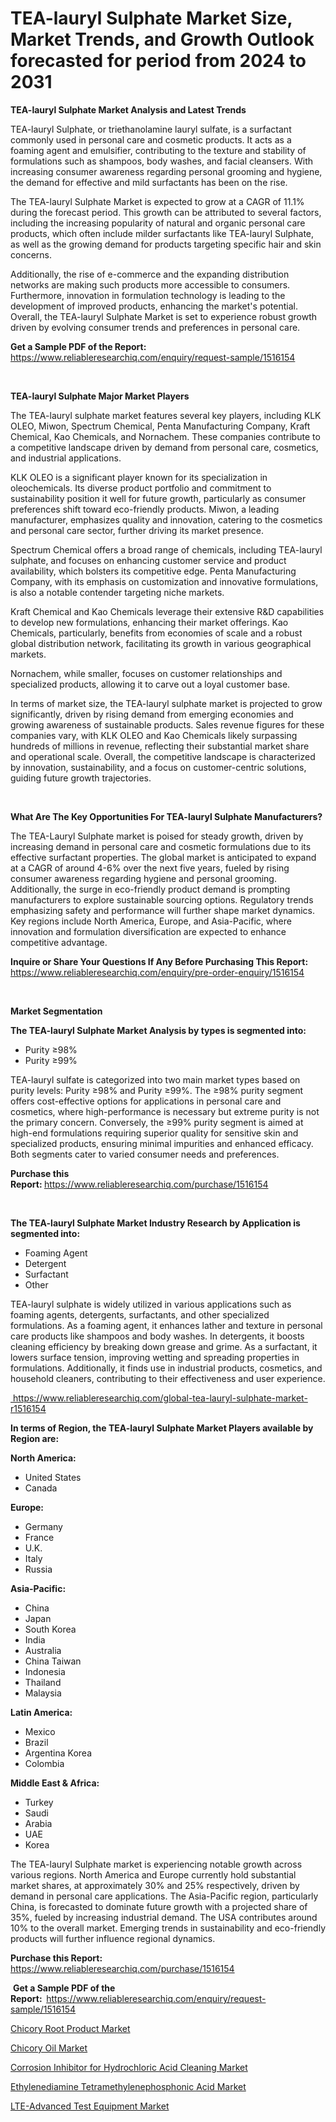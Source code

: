 <p><h1>TEA-lauryl Sulphate Market Size, Market Trends, and Growth Outlook forecasted for period from 2024 to 2031</h1></p><p><strong>TEA-lauryl Sulphate Market Analysis and Latest Trends</strong></p>
<p><p>TEA-lauryl Sulphate, or triethanolamine lauryl sulfate, is a surfactant commonly used in personal care and cosmetic products. It acts as a foaming agent and emulsifier, contributing to the texture and stability of formulations such as shampoos, body washes, and facial cleansers. With increasing consumer awareness regarding personal grooming and hygiene, the demand for effective and mild surfactants has been on the rise.</p><p>The TEA-lauryl Sulphate Market is expected to grow at a CAGR of 11.1% during the forecast period. This growth can be attributed to several factors, including the increasing popularity of natural and organic personal care products, which often include milder surfactants like TEA-lauryl Sulphate, as well as the growing demand for products targeting specific hair and skin concerns. </p><p>Additionally, the rise of e-commerce and the expanding distribution networks are making such products more accessible to consumers. Furthermore, innovation in formulation technology is leading to the development of improved products, enhancing the market's potential. Overall, the TEA-lauryl Sulphate Market is set to experience robust growth driven by evolving consumer trends and preferences in personal care.</p></p>
<p><strong>Get a Sample PDF of the Report:&nbsp;</strong> <a href="https://www.reliableresearchiq.com/enquiry/request-sample/1516154?utm_campaign=1087&utm_medium=2&utm_source=Github&utm_content=ia&utm_term=27102024&utm_id=tea-lauryl-sulphate">https://www.reliableresearchiq.com/enquiry/request-sample/1516154</a></p>
<p>&nbsp;</p>
<p><strong>TEA-lauryl Sulphate Major Market Players</strong></p>
<p><p>The TEA-lauryl sulphate market features several key players, including KLK OLEO, Miwon, Spectrum Chemical, Penta Manufacturing Company, Kraft Chemical, Kao Chemicals, and Nornachem. These companies contribute to a competitive landscape driven by demand from personal care, cosmetics, and industrial applications.</p><p>KLK OLEO is a significant player known for its specialization in oleochemicals. Its diverse product portfolio and commitment to sustainability position it well for future growth, particularly as consumer preferences shift toward eco-friendly products. Miwon, a leading manufacturer, emphasizes quality and innovation, catering to the cosmetics and personal care sector, further driving its market presence.</p><p>Spectrum Chemical offers a broad range of chemicals, including TEA-lauryl sulphate, and focuses on enhancing customer service and product availability, which bolsters its competitive edge. Penta Manufacturing Company, with its emphasis on customization and innovative formulations, is also a notable contender targeting niche markets.</p><p>Kraft Chemical and Kao Chemicals leverage their extensive R&D capabilities to develop new formulations, enhancing their market offerings. Kao Chemicals, particularly, benefits from economies of scale and a robust global distribution network, facilitating its growth in various geographical markets.</p><p>Nornachem, while smaller, focuses on customer relationships and specialized products, allowing it to carve out a loyal customer base.</p><p>In terms of market size, the TEA-lauryl sulphate market is projected to grow significantly, driven by rising demand from emerging economies and growing awareness of sustainable products. Sales revenue figures for these companies vary, with KLK OLEO and Kao Chemicals likely surpassing hundreds of millions in revenue, reflecting their substantial market share and operational scale. Overall, the competitive landscape is characterized by innovation, sustainability, and a focus on customer-centric solutions, guiding future growth trajectories.</p></p>
<p>&nbsp;</p>
<p><strong>What Are The Key Opportunities For TEA-lauryl Sulphate Manufacturers?</strong></p>
<p><p>The TEA-Lauryl Sulphate market is poised for steady growth, driven by increasing demand in personal care and cosmetic formulations due to its effective surfactant properties. The global market is anticipated to expand at a CAGR of around 4-6% over the next five years, fueled by rising consumer awareness regarding hygiene and personal grooming. Additionally, the surge in eco-friendly product demand is prompting manufacturers to explore sustainable sourcing options. Regulatory trends emphasizing safety and performance will further shape market dynamics. Key regions include North America, Europe, and Asia-Pacific, where innovation and formulation diversification are expected to enhance competitive advantage.</p></p>
<p><strong>Inquire or Share Your Questions If Any Before Purchasing This Report:</strong> <a href="https://www.reliableresearchiq.com/enquiry/pre-order-enquiry/1516154?utm_campaign=1087&utm_medium=2&utm_source=Github&utm_content=ia&utm_term=27102024&utm_id=tea-lauryl-sulphate">https://www.reliableresearchiq.com/enquiry/pre-order-enquiry/1516154</a></p>
<p>&nbsp;</p>
<p><strong>Market Segmentation</strong></p>
<p><strong>The TEA-lauryl Sulphate Market Analysis by types is segmented into:</strong></p>
<p><ul><li>Purity ≥98%</li><li>Purity ≥99%</li></ul></p>
<p><p>TEA-lauryl sulfate is categorized into two main market types based on purity levels: Purity ≥98% and Purity ≥99%. The ≥98% purity segment offers cost-effective options for applications in personal care and cosmetics, where high-performance is necessary but extreme purity is not the primary concern. Conversely, the ≥99% purity segment is aimed at high-end formulations requiring superior quality for sensitive skin and specialized products, ensuring minimal impurities and enhanced efficacy. Both segments cater to varied consumer needs and preferences.</p></p>
<p><strong>Purchase this Report:&nbsp;</strong><a href="https://www.reliableresearchiq.com/purchase/1516154?utm_campaign=1087&utm_medium=2&utm_source=Github&utm_content=ia&utm_term=27102024&utm_id=tea-lauryl-sulphate">https://www.reliableresearchiq.com/purchase/1516154</a></p>
<p>&nbsp;</p>
<p><strong>The TEA-lauryl Sulphate Market Industry Research by Application is segmented into:</strong></p>
<p><ul><li>Foaming Agent</li><li>Detergent</li><li>Surfactant</li><li>Other</li></ul></p>
<p><p>TEA-lauryl sulphate is widely utilized in various applications such as foaming agents, detergents, surfactants, and other specialized formulations. As a foaming agent, it enhances lather and texture in personal care products like shampoos and body washes. In detergents, it boosts cleaning efficiency by breaking down grease and grime. As a surfactant, it lowers surface tension, improving wetting and spreading properties in formulations. Additionally, it finds use in industrial products, cosmetics, and household cleaners, contributing to their effectiveness and user experience.</p></p>
<p><a href="https://www.reliableresearchiq.com/global-tea-lauryl-sulphate-market-r1516154?utm_campaign=1087&utm_medium=2&utm_source=Github&utm_content=ia&utm_term=27102024&utm_id=tea-lauryl-sulphate">&nbsp;https://www.reliableresearchiq.com/global-tea-lauryl-sulphate-market-r1516154</a></p>
<p><strong>In terms of Region, the TEA-lauryl Sulphate Market Players available by Region are:</strong></p>
<p>
    <p> <strong> North America: </strong>
        <ul>
            <li>United States</li>
            <li>Canada</li>
        </ul>
        </p> 
    <p> <strong> Europe: </strong>
        <ul>
            <li>Germany</li>
            <li>France</li>
            <li>U.K.</li>
            <li>Italy</li>
            <li>Russia</li>
        </ul>
        </p> 
    <p> <strong> Asia-Pacific: </strong>
        <ul>
            <li>China</li>
            <li>Japan</li>
            <li>South Korea</li>
            <li>India</li>
            <li>Australia</li>
            <li>China Taiwan</li>
            <li>Indonesia</li>
            <li>Thailand</li>
            <li>Malaysia</li>
        </ul>
        </p> 
    <p> <strong> Latin America: </strong>
        <ul>
            <li>Mexico</li>
            <li>Brazil</li>
            <li>Argentina Korea</li>
            <li>Colombia</li>
        </ul>
        </p> 
    <p> <strong> Middle East & Africa: </strong>
        <ul>
            <li>Turkey</li>
            <li>Saudi</li>
            <li>Arabia</li>
            <li>UAE</li>
            <li>Korea</li>
        </ul>
    </p>
    </p>
<p><p>The TEA-lauryl Sulphate market is experiencing notable growth across various regions. North America and Europe currently hold substantial market shares, at approximately 30% and 25% respectively, driven by demand in personal care applications. The Asia-Pacific region, particularly China, is forecasted to dominate future growth with a projected share of 35%, fueled by increasing industrial demand. The USA contributes around 10% to the overall market. Emerging trends in sustainability and eco-friendly products will further influence regional dynamics.</p></p>
<p><strong>Purchase this Report: </strong><a href="https://www.reliableresearchiq.com/purchase/1516154?utm_campaign=1087&utm_medium=2&utm_source=Github&utm_content=ia&utm_term=27102024&utm_id=tea-lauryl-sulphate">https://www.reliableresearchiq.com/purchase/1516154</a></p>
<p>&nbsp;<strong>Get a Sample PDF of the Report:&nbsp;&nbsp;</strong><a href="https://www.reliableresearchiq.com/enquiry/request-sample/1516154?utm_campaign=1087&utm_medium=2&utm_source=Github&utm_content=ia&utm_term=27102024&utm_id=tea-lauryl-sulphate">https://www.reliableresearchiq.com/enquiry/request-sample/1516154</a></p>
<p><strong></strong></p>
<p><p><a href="https://www.linkedin.com/pulse/global-chicory-root-product-industry-research-report-competitive-c7itf?trk=public_post_embed_feed-article-content&utm_campaign=1087&utm_medium=2&utm_source=Github&utm_content=ia&utm_term=27102024&utm_id=tea-lauryl-sulphate">Chicory Root Product Market</a></p><p><a href="https://www.linkedin.com/pulse/in-depth-chicory-oil-market-review-size-share-97cagr-growth-rhe4f?trk=public_post_embed_feed-article-content&utm_campaign=1087&utm_medium=2&utm_source=Github&utm_content=ia&utm_term=27102024&utm_id=tea-lauryl-sulphate">Chicory Oil Market</a></p><p><a href="https://github.com/wydramppetrox/Market-Research-Report-List-1/blob/main/corrosion-inhibitor-for-hydrochloric-acid-cleaning-market.md?utm_campaign=1087&utm_medium=2&utm_source=Github&utm_content=ia&utm_term=27102024&utm_id=tea-lauryl-sulphate">Corrosion Inhibitor for Hydrochloric Acid Cleaning Market</a></p><p><a href="https://github.com/vitacbq/Market-Research-Report-List-1/blob/main/ethylenediamine-tetramethylenephosphonic-acid-market.md?utm_campaign=1087&utm_medium=2&utm_source=Github&utm_content=ia&utm_term=27102024&utm_id=tea-lauryl-sulphate">Ethylenediamine Tetramethylenephosphonic Acid Market</a></p><p><a href="https://issuu.com/reportprime-2/docs/lte-advanced-test-equipment-market-_58cf51a702e252?utm_campaign=1087&utm_medium=2&utm_source=Github&utm_content=ia&utm_term=27102024&utm_id=tea-lauryl-sulphate">LTE-Advanced Test Equipment Market</a></p></p>